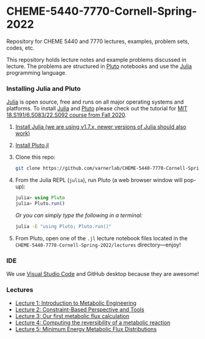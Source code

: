 # CHEME-5440-7770-Cornell-Spring-2022

Repository for CHEME 5440 and 7770 lectures, examples, problem sets, codes, etc.

This repository holds lecture notes and example problems discussed in lecture. The problems are structured in [Pluto](https://github.com/fonsp/Pluto.jl) notebooks and use the [Julia](https://julialang.org) programming language.

### Installing Julia and Pluto

[Julia](https://julialang.org) is open source, free and runs on all major operating systems and platforms. To install
[Julia](https://julialang.org) and [Pluto](https://github.com/fonsp/Pluto.jl) please check out the tutorial for
[MIT 18.S191/6.S083/22.S092 course from Fall 2020](https://computationalthinking.mit.edu/Fall20/installation/).

1. [Install Julia (we are using v1.7.x, newer versions of Julia should also work)](https://julialang.org/downloads/)
1. [Install Pluto.jl](https://github.com/fonsp/Pluto.jl#installation)
1. Clone this repo:

    ```bash
    git clone https://github.com/varnerlab/CHEME-5440-7770-Cornell-Spring-2022.git
    ```

1. From the Julia REPL (`julia`), run Pluto (a web browser window will pop-up):

    ```julia
    julia> using Pluto
    julia> Pluto.run()
    ```

    _Or you can simply type the following in a terminal:_

    ```bash
    julia -E "using Pluto; Pluto.run()"
    ```

1. From Pluto, open one of the `.jl` lecture notebook files located in the `CHEME-5440-7770-Cornell-Spring-2022/lectures` directory—enjoy!

### IDE

We use [Visual Studio Code](https://code.visualstudio.com) and GitHub desktop because they are awesome!

### Lectures

* [Lecture 1: Introduction to Metabolic Engineering](https://htmlview.glitch.me/?https://github.com/varnerlab/CHEME-5440-7770-Cornell-Spring-2022/blob/main/html/Lecture-1-5440-7770-S2022.jl.html)
* [Lecture 2: Constraint-Based Perspective and Tools](https://htmlview.glitch.me/?https://github.com/varnerlab/CHEME-5440-7770-Cornell-Spring-2022/blob/main/html/Lecture-2-5440-7770-S2022.jl.html)
* [Lecture 3: Our first metabolic flux calculation](https://htmlview.glitch.me/?https://github.com/varnerlab/CHEME-5440-7770-Cornell-Spring-2022/blob/main/html/Lecture-3-5440-7770-S2022.jl.html)
* [Lecture 4: Computing the reversibility of a metabolic reaction](https://htmlview.glitch.me/?https://github.com/varnerlab/CHEME-5440-7770-Cornell-Spring-2022/blob/main/html/Lecture-4-5440-7770-S2022.jl.html)
* [Lecture 5: Minimum Energy Metabolic Flux Distributions](https://htmlview.glitch.me/?https://github.com/varnerlab/CHEME-5440-7770-Cornell-Spring-2022/blob/main/html/Lecture-5-5440-7770-S2022.jl.html)
